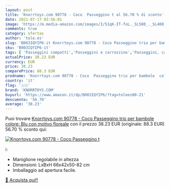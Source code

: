 ```yaml
---
layout: post
title: 'Knorrtoys.com 90778 - Coco  Passeggino t al 56.70 % di sconto'
date: 2021-07-17 03:56:01
image: 'https://m.media-amazon.com/images/I/51qK-IT-foL._SL500_._SL400_.jpg'
comments: true
category: ofertas
author: 'tole.es'
slug: 'B003IQYIP6-it Knorrtoys.com 90778 - Coco Passeggino trio per bambole...'
sku: 'B003IQYIP6-it'
tags: [ 'Passeggini compatti','Passeggini e carrozzine','Passeggini, carrozzine e accessori','Prima Infanzia','Prima infanzia','knorrtoys.com', ]
actualPrice: 38.23 EUR
currency: EUR
price: 38.23
comparePrice: 88.3 EUR
prodname: 'Knorrtoys.com 90778 - Coco  Passeggino trio per bambole  colore: Blu con motivo floreale'
country: 'it'
flag: '🇮🇹'
brand: 'KNORRTOYS.COM'
buyurl: 'https://www.amazon.it/dp/B003IQYIP6/?tag=tolees00-21'
descuento: '56.70'
average: '38.23'
---
```


Puoi trovare [Knorrtoys.com 90778 - Coco  Passeggino trio per bambole  colore: Blu con motivo floreale](https://www.amazon.it/dp/B003IQYIP6/?tag=tolees00-21) con il prezzo 38.23 EUR (originale: 88.3 EUR) 56.70 % sconto qui:

[![Knorrtoys.com 90778 - Coco  Passeggino t](https://m.media-amazon.com/images/I/51qK-IT-foL._SL500_._SL400_.jpg)](https://www.amazon.it/dp/B003IQYIP6/?tag=tolees00-21)

ℹ️:

- Maniglione regolabile in altezza
- Dimensioni: LxBxH 66x42x50-82 cm
- Imballaggio ad apertura facile.

[🛒 Acquista qui!!](https://www.amazon.it/dp/B003IQYIP6/?tag=tolees00-21)
